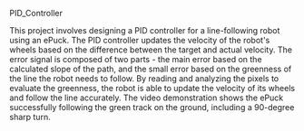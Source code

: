 PID_Controller

This project involves designing a PID controller for a line-following robot using an ePuck. The PID controller updates the velocity of the robot's wheels based on the difference between the target and actual velocity. The error signal is composed of two parts - the main error based on the calculated slope of the path, and the small error based on the greenness of the line the robot needs to follow. By reading and analyzing the pixels to evaluate the greenness, the robot is able to update the velocity of its wheels and follow the line accurately. The video demonstration shows the ePuck successfully following the green track on the ground, including a 90-degree sharp turn.
